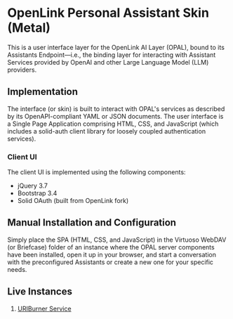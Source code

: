 # OpenLink Personal Assistant Skin (Metal)

This is a user interface layer for the OpenLink AI Layer (OPAL), bound to its Assistants Endpoint—i.e., the binding layer for interacting with Assistant Services provided by OpenAI and other Large Language Model (LLM) providers.

## Implementation

The interface (or skin) is built to interact with OPAL's services as described by its OpenAPI-compliant YAML or JSON documents. The user interface is a Single Page Application comprising HTML, CSS, and JavaScript (which includes a solid-auth client library for loosely coupled authentication services).

### Client UI

The client UI is implemented using the following components:

- jQuery 3.7
- Bootstrap 3.4
- Solid OAuth (built from OpenLink fork)

## Manual Installation and Configuration

Simply place the SPA (HTML, CSS, and JavaScript) in the Virtuoso WebDAV (or Briefcase) folder of an instance where the OPAL server components have been installed, open it up in your browser, and start a conversation with the preconfigured Assistants or create a new one for your specific needs.

## Live Instances

1. [URIBurner Service](https://linkeddata.uriburner.com/assist-metal)

